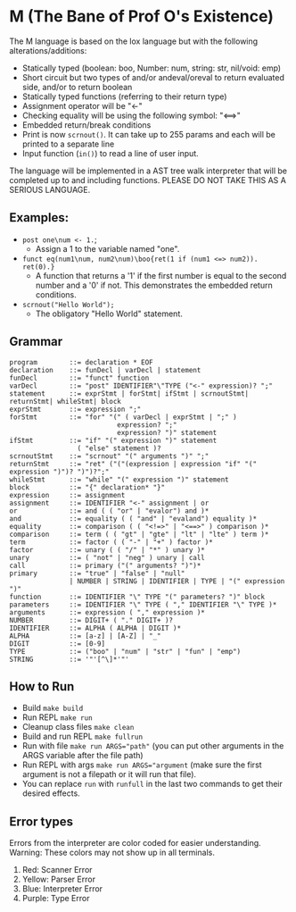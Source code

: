 # M (The Bane of Prof O's Existence)
The M language is based on the lox language but with the following alterations/additions:
* Statically typed (boolean: boo, Number: num, string: str, nil/void: emp)
* Short circuit but two types of and/or andeval/oreval to return evaluated side, and/or to return boolean
* Statically typed functions (referring to their return type)
* Assignment operator will be "<-"
* Checking equality will be using the following symbol: "<==>"
* Embedded return/break conditions
* Print is now `scrnout()`. It can take up to 255 params and each will be printed to a separate line
* Input function (`in()`) to read a line of user input.

The language will be implemented in a AST tree walk interpreter that will be completed up to and including functions. PLEASE DO NOT TAKE THIS AS A SERIOUS LANGUAGE.

## Examples:

* `post one\num <- 1.`; 
  * Assign a 1 to the variable named "one".
* `funct eq(num1\num, num2\num)\boo{ret(1 if (num1 <=> num2)). ret(0).}`
  * A function that returns a '1' if the first number is equal to the second number and a '0' if not. This demonstrates the embedded return conditions.
* `scrnout("Hello World");`
  * The obligatory "Hello World" statement.

## Grammar

```
program        ::= declaration * EOF
declaration    ::= funDecl | varDecl | statement
funDecl        ::= "funct" function
varDecl        ::= "post" IDENTIFIER"\"TYPE ("<-" expression)? ";"
statement      ::= exprStmt | forStmt| ifStmt | scrnoutStmt| returnStmt| whileStmt| block
exprStmt       ::= expression ";"
forStmt        ::= "for" "(" ( varDecl | exprStmt | ";" )
                           expression? ";"
                           expression? ")" statement
ifStmt         ::= "if" "(" expression ")" statement
                 ( "else" statement )?
scrnoutStmt    ::= "scrnout" "(" arguments ")" ";"
returnStmt     ::= "ret" ("("(expression | expression "if" "(" expression ")")? ")")?";"
whileStmt      ::= "while" "(" expression ")" statement
block          ::= "{" declaration* "}"
expression     ::= assignment
assignment     ::= IDENTIFIER "<-" assignment | or
or             ::= and ( ( "or" | "evalor") and )*
and            ::= equality ( ( "and" | "evaland") equality )*
equality       ::= comparison ( ( "<!=>" | "<==>" ) comparison )*
comparison     ::= term ( ( "gt" | "gte" | "lt" | "lte" ) term )*
term           ::= factor ( ( "-" | "+" ) factor )*
factor         ::= unary ( ( "/" | "*" ) unary )*
unary          ::= ( "not" | "neg" ) unary | call
call           ::= primary ("(" arguments? ")")*
primary        ::= "true" | "false" | "null"
               | NUMBER | STRING | IDENTIFIER | TYPE | "(" expression ")"
function       ::= IDENTIFIER "\" TYPE "(" parameters? ")" block
parameters     ::= IDENTIFIER "\" TYPE ( "," IDENTIFIER "\" TYPE )*
arguments      ::= expression ( "," expression )*
NUMBER         ::= DIGIT+ ( "." DIGIT+ )?
IDENTIFIER     ::= ALPHA ( ALPHA | DIGIT )*
ALPHA          ::= [a-z] | [A-Z] | "_"
DIGIT          ::= [0-9]
TYPE           ::= ("boo" | "num" | "str" | "fun" | "emp")
STRING         ::= '"'[^\]*'"'

```

## How to Run
- Build `make build`
- Run REPL `make run`
- Cleanup class files `make clean`
- Build and run REPL `make fullrun`
- Run with file `make run ARGS="path"` (you can put other arguments in the ARGS variable after the file path)
- Run REPL with args `make run ARGS="argument` (make sure the first argument is not a filepath or it will run that file).
- You can replace `run` with `runfull` in the last two commands to get their desired effects.

## Error types
Errors from the interpreter are color coded for easier understanding. Warning: These colors may not show up in all terminals.

1. Red: Scanner Error
2. Yellow: Parser Error
3. Blue: Interpreter Error
4. Purple: Type Error
